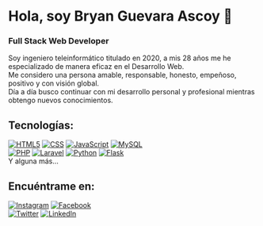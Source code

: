 # Hola, soy Bryan Guevara Ascoy 👋
### Full Stack Web Developer

Soy ingeniero teleinformático titulado en 2020, a mis 28 años me he especializado de manera eficaz en el Desarrollo Web.
<br>
Me considero una persona amable, responsable, honesto, empeñoso, positivo y con visión global.
<br>
Día a día busco continuar con mi desarrollo personal y profesional mientras obtengo nuevos conocimientos.


## Tecnologías:
[![HTML5](https://img.shields.io/badge/HTML5-999999?style=for-the-badge&logo=html5&logoColor=white&labelColor=101010)]()
[![CSS](https://img.shields.io/badge/CSS3-FA7343?style=for-the-badge&logo=css3&logoColor=white&labelColor=101010)]()
[![JavaScript](https://img.shields.io/badge/JavaScript-F7DF1E?style=for-the-badge&logo=javascript&logoColor=white&labelColor=101010)]()
[![MySQL](https://img.shields.io/badge/MySQL-4479A1?style=for-the-badge&logo=mysql&logoColor=white&labelColor=101010)]()
</br>
[![PHP](https://img.shields.io/badge/PHP-007396?style=for-the-badge&logo=php&logoColor=white&labelColor=101010)]()
[![Laravel](https://img.shields.io/badge/Laravel-232F3E?style=for-the-badge&logo=laravel&logoColor=white&labelColor=101010)]()
[![Python](https://img.shields.io/badge/Python-yellow?style=for-the-badge&logo=python&logoColor=white&labelColor=101010)]()
[![Flask](https://img.shields.io/badge/Flask-4285F4?style=for-the-badge&logo=flask&logoColor=white&labelColor=101010)]()
</br>
Y alguna más...

## Encuéntrame en:


[![Instagram](https://img.shields.io/badge/Instagram-@crisbryan20-E4405F?style=for-the-badge&logo=instagram&logoColor=white&labelColor=101010)](https://www.instagram.com/crisbryan20/)
[![Facebook](https://img.shields.io/badge/Facebook-@bryan112094-1877F2?style=for-the-badge&logo=facebook&logoColor=white&labelColor=101010)](https://facebook.com/bryan112094/)
<br>
[![Twitter](https://img.shields.io/badge/Twitter-@Bryan201194-1DA1F2?style=for-the-badge&logo=twitter&logoColor=white&labelColor=101010)](https://twitter.com/BryanAscoy11)
[![LinkedIn](https://img.shields.io/badge/LinkedIn-Bryan_Guevara-0077B5?style=for-the-badge&logo=linkedin&logoColor=white&labelColor=101010)](https://www.linkedin.com/in/ing-bryan-guevara-ascoy)

<!--
**Bryan112094/Bryan112094** is a ✨ _special_ ✨ repository because its `README.md` (this file) appears on your GitHub profile.

Here are some ideas to get you started:

- 🔭 I’m currently working on ...
- 🌱 I’m currently learning ...
- 👯 I’m looking to collaborate on ...
- 🤔 I’m looking for help with ...
- 💬 Ask me about ...
- 📫 How to reach me: ...
- 😄 Pronouns: ...
- ⚡ Fun fact: ...
-->
